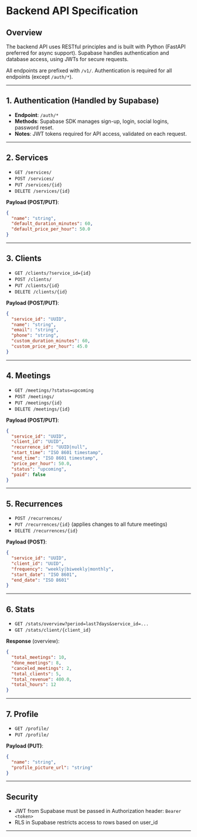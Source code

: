# Backend API Specification

## Overview

The backend API uses RESTful principles and is built with Python (FastAPI preferred for async support). Supabase handles authentication and database access, using JWTs for secure requests.

All endpoints are prefixed with `/v1/`. Authentication is required for all endpoints (except `/auth/*`).

---

## 1. Authentication (Handled by Supabase)

- **Endpoint**: `/auth/*`
- **Methods**: Supabase SDK manages sign-up, login, social logins, password reset.
- **Notes**: JWT tokens required for API access, validated on each request.

---

## 2. Services

- `GET /services/`
- `POST /services/`
- `PUT /services/{id}`
- `DELETE /services/{id}`

**Payload (POST/PUT)**:

```json
{
  "name": "string",
  "default_duration_minutes": 60,
  "default_price_per_hour": 50.0
}
```

---

## 3. Clients

- `GET /clients/?service_id={id}`
- `POST /clients/`
- `PUT /clients/{id}`
- `DELETE /clients/{id}`

**Payload (POST/PUT)**:

```json
{
  "service_id": "UUID",
  "name": "string",
  "email": "string",
  "phone": "string",
  "custom_duration_minutes": 60,
  "custom_price_per_hour": 45.0
}
```

---

## 4. Meetings

- `GET /meetings/?status=upcoming`
- `POST /meetings/`
- `PUT /meetings/{id}`
- `DELETE /meetings/{id}`

**Payload (POST/PUT)**:

```json
{
  "service_id": "UUID",
  "client_id": "UUID",
  "recurrence_id": "UUID|null",
  "start_time": "ISO 8601 timestamp",
  "end_time": "ISO 8601 timestamp",
  "price_per_hour": 50.0,
  "status": "upcoming",
  "paid": false
}
```

---

## 5. Recurrences

- `POST /recurrences/`
- `PUT /recurrences/{id}` (applies changes to all future meetings)
- `DELETE /recurrences/{id}`

**Payload (POST)**:

```json
{
  "service_id": "UUID",
  "client_id": "UUID",
  "frequency": "weekly|biweekly|monthly",
  "start_date": "ISO 8601",
  "end_date": "ISO 8601"
}
```

---

## 6. Stats

- `GET /stats/overview?period=last7days&service_id=...`
- `GET /stats/client/{client_id}`

**Response** (overview):

```json
{
  "total_meetings": 10,
  "done_meetings": 8,
  "canceled_meetings": 2,
  "total_clients": 5,
  "total_revenue": 400.0,
  "total_hours": 12
}
```

---

## 7. Profile

- `GET /profile/`
- `PUT /profile/`

**Payload (PUT)**:

```json
{
  "name": "string",
  "profile_picture_url": "string"
}
```

---

## Security

- JWT from Supabase must be passed in Authorization header: `Bearer <token>`
- RLS in Supabase restricts access to rows based on user\_id

---
